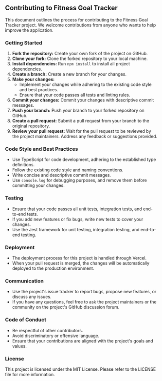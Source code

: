 ## Contributing to Fitness Goal Tracker

This document outlines the process for contributing to the Fitness Goal Tracker project. We welcome contributions from anyone who wants to help improve the application.

### Getting Started

1. **Fork the repository:** Create your own fork of the project on GitHub.
2. **Clone your fork:** Clone the forked repository to your local machine.
3. **Install dependencies:** Run `npm install` to install all project dependencies.
4. **Create a branch:** Create a new branch for your changes.
5. **Make your changes:** 
   - Implement your changes while adhering to the existing code style and best practices.
   - Ensure that your code passes all tests and linting rules.
6. **Commit your changes:** Commit your changes with descriptive commit messages.
7. **Push your branch:** Push your branch to your forked repository on GitHub.
8. **Create a pull request:** Submit a pull request from your branch to the original repository.
9. **Review your pull request:**  Wait for the pull request to be reviewed by the project maintainers. Address any feedback or suggestions provided.

### Code Style and Best Practices

* Use TypeScript for code development, adhering to the established type definitions.
* Follow the existing code style and naming conventions.
* Write concise and descriptive commit messages.
* Use `console.log` for debugging purposes, and remove them before committing your changes.

### Testing

* Ensure that your code passes all unit tests, integration tests, and end-to-end tests.
* If you add new features or fix bugs, write new tests to cover your changes.
* Use the Jest framework for unit testing, integration testing, and end-to-end testing.

### Deployment

* The deployment process for this project is handled through Vercel.
* When your pull request is merged, the changes will be automatically deployed to the production environment.

### Communication

* Use the project's issue tracker to report bugs, propose new features, or discuss any issues.
* If you have any questions, feel free to ask the project maintainers or the community on the project's GitHub discussion forum.

###  Code of Conduct

* Be respectful of other contributors.
* Avoid discriminatory or offensive language.
* Ensure that your contributions are aligned with the project's goals and values.

###  License

This project is licensed under the MIT License. Please refer to the LICENSE file for more information.